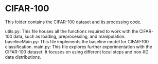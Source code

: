 # CIFAR-100

This folder contains the CIFAR-100 dataset and its processing code.

utils.py: This file houses all the functions required to work with the CIFAR-100 data, such as loading, preprocessing, and manipulation.
baselineMain.py: This file implements the baseline model for CIFAR-100 classification.
main.py: This file explores further experimentation with the CIFAR-100 dataset. It focuses on using different local steps and non-IID data distributions.

